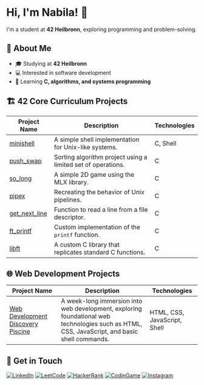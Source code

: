 # Hi, I'm Nabila! 👋  
I'm a student at **42 Heilbronn**, exploring programming and problem-solving.  

## 📖 About Me  
- 🎓 Studying at **42 Heilbronn**  
- 💻 Interested in software development  
- 🌱 Learning **C, algorithms, and systems programming**  

## 🏗️ 42 Core Curriculum Projects

| Project Name | Description | Technologies |
|--------------|-------------|--------------|
| [minishell](https://github.com/nabilac27/minishell) | A simple shell implementation for Unix-like systems. | C, Shell |
| [push_swap](https://github.com/nabilac27/push_swap) | Sorting algorithm project using a limited set of operations. | C |
| [so_long](https://github.com/nabilac27/so_long) | A simple 2D game using the MLX library. | C |
| [pipex](https://github.com/nabilac27/pipex) | Recreating the behavior of Unix pipelines. | C |
| [get_next_line](https://github.com/nabilac27/get_next_line) | Function to read a line from a file descriptor. | C |
| [ft_printf](https://github.com/nabilac27/ft_printf) | Custom implementation of the `printf` function. | C |
| [libft](https://github.com/nabilac27/libft) | A custom C library that replicates standard C functions.  | C |

## 🌐 Web Development Projects

| Project Name | Description | Technologies |
|--------------|-------------|--------------|
| [Web Development Discovery Piscine](https://github.com/nabilac27/42berlin_web_discovery_piscine) | A week-long immersion into web development, exploring foundational web technologies such as HTML, CSS, JavaScript, and basic shell commands. | HTML, CSS, JavaScript, Shell |

## 📧 Get in Touch
[![LinkedIn](https://img.shields.io/badge/LinkedIn-blue?logo=linkedin&logoColor=white)](https://www.youtube.com/watch?v=dQw4w9WgXcQ)
[![LeetCode](https://img.shields.io/badge/LeetCode-orange?logo=leetcode)](https://www.youtube.com/watch?v=dQw4w9WgXcQ)
[![HackerRank](https://img.shields.io/badge/HackerRank-green?logo=hackerrank)](https://www.youtube.com/watch?v=dQw4w9WgXcQ)
[![CodinGame](https://img.shields.io/badge/CodinGame-yellow?logo=codingame)](https://www.youtube.com/watch?v=dQw4w9WgXcQ)
[![Instagram](https://img.shields.io/badge/Instagram-purple?logo=instagram)](https://www.youtube.com/watch?v=dQw4w9WgXcQ)

<!--
**nabilac27/nabilac27** is a ✨ _special_ ✨ repository because its `README.md` (this file) appears on your GitHub profile.

Here are some ideas to get you started:

- 🔭 I’m currently working on ...
- 🌱 I’m currently learning ...
- 👯 I’m looking to collaborate on ...
- 🤔 I’m looking for help with ...
- 💬 Ask me about ...
- 📫 How to reach me: ...
- 😄 Pronouns: ...
- ⚡ Fun fact: ...
-->
